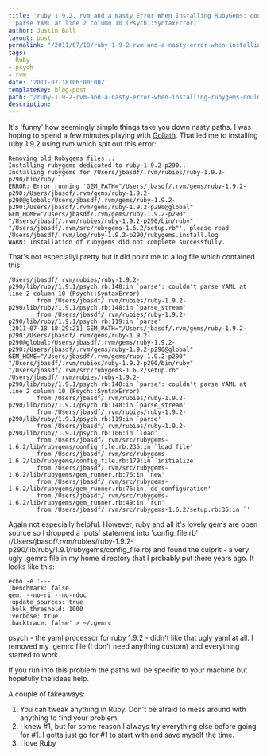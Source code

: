 ```yaml
---
title: 'ruby 1.9.2, rvm and a Nasty Error When Installing RubyGems: couldn&#8217;t
  parse YAML at line 2 column 10 (Psych::SyntaxError)'
author: Justin Ball
layout: post
permalink: "/2011/07/18/ruby-1-9-2-rvm-and-a-nasty-error-when-installing-rubygems-couldnt-parse-yaml-at-line-2-column-10-psychsyntaxerror/"
tags:
- Ruby
- psych
- rvm
date: '2011-07-18T06:00:00Z'
templateKey: blog-post
path: "/ruby-1-9-2-rvm-and-a-nasty-error-when-installing-rubygems-couldnt-parse-yaml-at-line-2-column-10-psychsyntaxerror"
description: ''
---
```


It's 'funny' how seemingly simple things take you down nasty paths. I was hoping to spend a few minutes playing with [Goliath][1]. That led me to installing ruby 1.9.2 using rvm which spit out this error:

 [1]: http://www.igvita.com/2011/03/08/goliath-non-blocking-ruby-19-web-server/

    Removing old Rubygems files...
    Installing rubygems dedicated to ruby-1.9.2-p290...
    Installing rubygems for /Users/jbasdf/.rvm/rubies/ruby-1.9.2-p290/bin/ruby
    ERROR: Error running 'GEM_PATH="/Users/jbasdf/.rvm/gems/ruby-1.9.2-p290:/Users/jbasdf/.rvm/gems/ruby-1.9.2-p290@global:/Users/jbasdf/.rvm/gems/ruby-1.9.2-p290:/Users/jbasdf/.rvm/gems/ruby-1.9.2-p290@global" GEM_HOME="/Users/jbasdf/.rvm/gems/ruby-1.9.2-p290" "/Users/jbasdf/.rvm/rubies/ruby-1.9.2-p290/bin/ruby" "/Users/jbasdf/.rvm/src/rubygems-1.6.2/setup.rb"', please read /Users/jbasdf/.rvm/log/ruby-1.9.2-p290/rubygems.install.log
    WARN: Installation of rubygems did not complete successfully.


That's not especiallyl pretty but it did point me to a log file which contained this:

    /Users/jbasdf/.rvm/rubies/ruby-1.9.2-p290/lib/ruby/1.9.1/psych.rb:148:in `parse': couldn't parse YAML at line 2 column 10 (Psych::SyntaxError)
            from /Users/jbasdf/.rvm/rubies/ruby-1.9.2-p290/lib/ruby/1.9.1/psych.rb:148:in `parse_stream'
            from /Users/jbasdf/.rvm/rubies/ruby-1.9.2-p290/lib/ruby/1.9.1/psych.rb:119:in `parse'
    [2011-07-18 18:29:21] GEM_PATH="/Users/jbasdf/.rvm/gems/ruby-1.9.2-p290:/Users/jbasdf/.rvm/gems/ruby-1.9.2-p290@global:/Users/jbasdf/.rvm/gems/ruby-1.9.2-p290:/Users/jbasdf/.rvm/gems/ruby-1.9.2-p290@global" GEM_HOME="/Users/jbasdf/.rvm/gems/ruby-1.9.2-p290" "/Users/jbasdf/.rvm/rubies/ruby-1.9.2-p290/bin/ruby" "/Users/jbasdf/.rvm/src/rubygems-1.6.2/setup.rb"
    /Users/jbasdf/.rvm/rubies/ruby-1.9.2-p290/lib/ruby/1.9.1/psych.rb:148:in `parse': couldn't parse YAML at line 2 column 10 (Psych::SyntaxError)
            from /Users/jbasdf/.rvm/rubies/ruby-1.9.2-p290/lib/ruby/1.9.1/psych.rb:148:in `parse_stream'
            from /Users/jbasdf/.rvm/rubies/ruby-1.9.2-p290/lib/ruby/1.9.1/psych.rb:119:in `parse'
            from /Users/jbasdf/.rvm/rubies/ruby-1.9.2-p290/lib/ruby/1.9.1/psych.rb:106:in `load'
            from /Users/jbasdf/.rvm/src/rubygems-1.6.2/lib/rubygems/config_file.rb:235:in `load_file'
            from /Users/jbasdf/.rvm/src/rubygems-1.6.2/lib/rubygems/config_file.rb:179:in `initialize'
            from /Users/jbasdf/.rvm/src/rubygems-1.6.2/lib/rubygems/gem_runner.rb:76:in `new'
            from /Users/jbasdf/.rvm/src/rubygems-1.6.2/lib/rubygems/gem_runner.rb:76:in `do_configuration'
            from /Users/jbasdf/.rvm/src/rubygems-1.6.2/lib/rubygems/gem_runner.rb:49:in `run'
            from /Users/jbasdf/.rvm/src/rubygems-1.6.2/setup.rb:35:in `'


Again not especially helpful. However, ruby and all it's lovely gems are open source so I dropped a 'puts' statement into 'config\_file.rb' (/Users/jbasdf/.rvm/rubies/ruby-1.9.2-p290/lib/ruby/1.9.1/rubygems/config\_file.rb) and found the culprit - a very ugly .gemrc file in my home directory that I probably put there years ago. It looks like this:

    echo -e '---
    :benchmark: false
    gem: --no-ri --no-rdoc
    :update_sources: true
    :bulk_threshold: 1000
    :verbose: true
    :backtrace: false' > ~/.gemrc


psych - the yaml processor for ruby 1.9.2 - didn't like that ugly yaml at all. I removed my .gemrc file (I don't need anything custom) and everything started to work.

If you run into this problem the paths will be specific to your machine but hopefully the ideas help.

A couple of takeaways:

1.  You can tweak anything in Ruby. Don't be afraid to mess around with anything to find your problem.
2.  I knew #1, but for some reason I always try everything else before going for #1. I gotta just go for #1 to start with and save myself the time.
3.  I love Ruby
